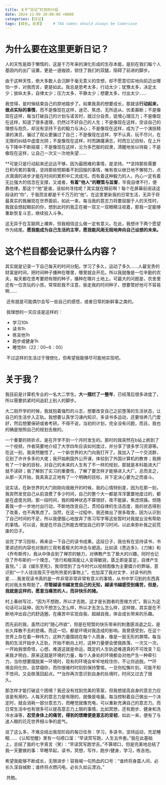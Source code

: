 ```yaml
---
title: 关于“日记”栏目的介绍
date: 2024-11-09 20:00:00 +0800
categories: [日记]
tags: [成长, 反思]     # TAG names should always be lowercase
---
```


# 为什么要在这里更新日记？

​	人的天性是趋于懒惰的，这是千万年来的演化形成的生存本能，是刻在我们每个人基因内的出厂设置，更是一道枷锁，锁住了我们的双腿，阻碍了前进的脚步。

​	由于这种天性，绝大多数人会沉醉于毫无意义的空想，却不愿意切实地向前迈出哪怕一步，对我而言，更是如此。我总是思考太多，行动太少；犹豫太多，决定太少；放纵太多，自律太少；压力太多，平静太少；想要太多，付出太少……

​	我觉得，是时候结束自己的原地踏步了。如果我真的想要成长，那就该**行动起来，做点实际的事情**，而不是像现在这样，迷茫、焦虑、无所适从、优柔寡断；不是像现在这样，每当打破自己的计划与诺言时，就过分自责，徒增心理压力；不是像现在这样，知道了很多道理，仍然过不好自己的人生；不是像现在这样，空谈自己的理想与抱负，却没有坚持下去的毅力与决心；不是像现在这样，成为了一个演技精湛的演员，骗过了观众更骗过了自己；不是像现在这样，学不认真，玩不尽兴，在无限的纠结中虚度光阴；不是像现在这样，时而踌躇满志，时而忘记目标，在上升与下降中不断摇摆；不是像现在这样，沦为多巴胺的奴隶，清醒地坐以待毙；不是像现在这样，让自己一次又一次地失望……

​	**可是只是行动起来还远远不够，因为最困难的事情，是坚持。**坚持那些需要日积月累的事情，坚持那些短期看不到回报的事情，唯有夜以继日地不懈努力，点点滴滴的进步才能在时间的累积中汇流成河。而有着这种毅力的人，内心一定有着无比强大的信念在支撑，又或者，**有着”他人“的鞭策与监督**，毕竟自律不行，便靠他律。那这个“他”是谁，该如何寻找呢？其实就在眼前啊！每个在屏幕前阅读这段话的“你”，于我而言都是千千万万的“他”。在这里更新我的日常生活，无异于将最真实的我展现在世界面前，如此一来，每当我的意志力将要屈服于人的天性时，我就会想起眼前的你，想到此时的我正在被一双又一双眼睛注视着，那我一定能够重新恢复斗志，继续投入斗争。

​	这无异于在互联网上裸奔，但我相信这么做一定有意义。在此，我想许下两个愿望作为结尾。**愿我能成为自己生活的主宰，愿我能风雨无阻地奔向自己设想的未来。**

# 这个栏目都会记录什么内容？

​	其实就是记录一下自己每天的时间分配。学习了多久，运动了多久……人最宝贵的财富是时间，把时间种子播种在哪里，哪里就会开花。所以我就像是一位辛勤的农夫，每天都在思考要把有限的种子，播种在哪片土地上。可最大的问题是，农舍里还有一位贪玩的小孩，常常趁我不注意，偷走我的时间种子，想要管好他可不容易啊……

​	还有就是可能偶尔会写一些自己的感悟，或者日常的新鲜事之类的。

​	我理想的一天应该是这样的：

- 学习10h
- 读书1h
- 练吉他1h
- 跑步或健身1h
- 睡觉8h（22：00~6：00）

​	不过这样的生活过于理想化，但希望我能够尽可能地实现吧。

# 关于我？

​	我目前是计算机专业的一名大二学生。**大一摆烂了一整年**，已经落后很多进度了，所以需要抓紧时间追赶上别人的脚步。

​	大二刚开学的时候，我就抱着强烈的斗志，想要改变自己之前堕落的生活状态，让自己的生活步入正轨。我想要认真学习课内知识，多读书多运动，还要培养几门爱好，然后想要保研或者考研。不得不说，当初的计划，完全没有问题，而且，我也的确是按照自己的规划去做的。

​	一个重要的转折点，是在开学不到一个月时发生的。那时的我突然在b站上刷到了一个视频，作者简要地介绍了大学四年应该如何度过，并分享了很多学习资源等。在这一刻，我突然醒悟了，一个新世界的大门向我打开了。我加入了一个交流群，见到了许许多多的大佬；我开始刷国外公开课，体验到了外国计算机的教育；我拥有了一个新的目标，对自己的未来的人生有了不一样的规划，那就是本科能进大厂就不读研；我了解到了实习的重要性，了解了要怎样才能够进入大厂。总而言之，从那一天开始，我真真正正地有了一个明确的目标，并下定决心要为之而奋斗。

​	说实话，在新世界的大门刚刚向我敞开的时候，我的心情特别差，因为在那一刻，我突然发觉自己从前浪费了多少时间，自己的整个大一都是浑浑噩噩地度过的，都是在虚度光阴。那一段时间，我的精神状态不算很好，夜不能寐，焦虑烦躁。但随着我一步一步地付出行动，不断地改变自己，贯彻自律的生活态度，我的状态得到了改善，也不再焦虑了。当然，在这一过程中，我还做出了很多取舍，因为认识到了自己时间的不足，所以我便狠心地放弃了练习写字等这些暂时对我就业没有帮助的事情。可以说，我是在尽自己所能去增加自己的学习时间，以此来弥补我之前荒废的日子。

​	谈完了学习目标，再来谈一下自己的读书成果。这段日子，我也有在坚持读书，书里讲述的内容也对我的三观有着极大的冲击与塑造。比如读《悉达多》、《刀锋》和《乔布斯传》，我从中体会到了禅宗的魅力，对佛教产生了极大的兴趣，同时也记住了乔布斯的一个理念，“苦行和极简能让人变得敏锐，匮乏即是富足，自律产生喜悦。”；读《娱乐至死》，我领悟到了当今时代以视频图像为主要媒介的弊端，意识到“一个人往往毁灭于他所热爱的事物上”，也加深了我对文字、对读书的热爱……我发现读书真的是一件非常非常非常有意义的事情，从书中学习到的东西真的对我太有帮助了，**尽管越读书越发觉自己的无知，越读书越感受到痛苦，但是，我就是这样的，愿意当痛苦的人，而非快乐的猪。**

​	村上春树写过，“因为不想跑，所以才去跑，这才是长跑者的思维方式”。我认为这句话可以延伸，因为不想怎么怎么样，所以才去怎么怎么样，这样做，其实是在不断地冲出自己的舒适圈，在痛苦中实现自我、超越自我，体会成长带来的乐趣。

​	而先前的我，虽然过的”随心所欲“，但是在短暂的快乐带来的刺激感消退之后，是长久挥散不去的悲痛。而这一切，都是环境对我造成的影响。我曾感受到，在这个世界上存在着一种伟力，这种力量围绕在每个人周身，像是一层无形的屏障。每当我的生活开始步入正轨，开始不断向上时，这种力量便会使我跌落，一次又一次。一开始我很奇怪，心想，难道这就是命运，既定的人生轨迹难道真的不可改变？后来我才明白，原来这就是环境的力量，每个人身处的环境都会对他产生一种牵引力，当你想要摆脱某一环境时，现有的环境会牢牢地栓住你，不让你逃脱。**环境会同化你，会禁锢你，而你很难时时刻刻保持警惕，一旦你松懈片刻，可能不知不觉间，又会跌落回起点。**当你再次意识到自身的处境时，时间又过去了很久。

​	那怎样才能打破这个困境？我还没有找到完美的答案，但我想提高自身的意志力应该是有用的。人每天的意志力是有限的，就像是电量。每当控制着自己做出一个决定时，就会消耗一部分意志力，而睡觉就像充电，可以重新充满自己的意志力。而日常生活中也有很多可以提高意志力上限的事情，比如冥想，还有跑步、健身和洗冷水澡等，**忍受身体上的痛苦，得到的馈赠便是意志的坚韧**，如此一来，便有了与迷人眼的花花世界相斗争的底气。

​	说了这么多，不难总结出我现阶段的每日任务：学习，多读书，坚持运动，充足睡眠……《认知觉醒》里有一句顺口溜：“早读冥写跑，人生五件套。”我在此基础上，总结了我的七字真言（笑）：“早读冥写跑学吉。”不算顺口，但是完美地总结了我一天要做的事：早睡早起，读书，冥想，写作，跑步/健身，学习，练吉他。

​	希望我能够不断成长，无限进步！容我喊一句热血的口号：“谁终将身震人间，必长久深自缄默；谁终将点燃闪电，必长久如云漂泊。”

​	共勉。

​	

​	